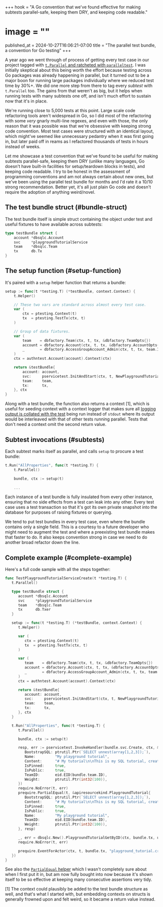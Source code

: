 +++
hook = "A Go convention that we've found effective for making subtests parallel-safe, keeping them DRY, and keeping code readable."
# image = ""
published_at = 2024-10-27T16:06:21-07:00
title = "The parallel test bundle, a convention for Go testing"
+++

A year ago we went through of process of getting every test case in our project tagged with [`t.Parallel` and ratcheted with `paralleltest`](/t-parallel). I was initially skeptical about this being worth the effort because testing across Go packages was already happening in parallel, but it turned out to be a major boon for running large packages individually where we reduced test time by 30%+. We did one more step from there to tag every _subtest_ with `t.Parallel` too. The gains from that weren't as big, but it helps when running tests with many subtests one off, and isn't much effort to sustain now that it's in place.

We're running close to 5,000 tests at this point. Large scale code refactoring tools aren't widespread in Go, so I did most of the refactoring with some _very_ gnarly multi-line regexes, and even with those, the only reason that it was possible was that we're obsessive with keeping strong code convention. Most test cases were structured with an identical layout, which might've seemed like unnecessary pedantry when it was first going in, but later paid off in reams as I refactored thousands of tests in hours instead of weeks.

Let me showcase a test convention that we've found to be useful for making subtests parallel-safe, keeping them DRY (unlike many languages, Go doesn't have built-in facilities for setup/teardown blocks in tests), and keeping code readable. I try to be honest in the assessment of programming conventions and am not always certain about new ones, but we've been using the parallel test bundle for months and I'd rate it a 10/10 strong recommendation. Better yet, it's all just plain Go code and doesn't require the adoption of anything weird/novel.

## The test bundle struct (#bundle-struct)

The test bundle itself is simple struct containing the object under test and useful fixtures to have available across subtests:

``` go
type testBundle struct {
    account *dbsqlc.Account
    svc     *playgroundTutorialService
    team    *dbsqlc.Team
    tx      db.Tx
}
```

## The setup function (#setup-function)

It's paired with a `setup` helper function that returns a bundle:

``` go
setup := func(t *testing.T) (*testBundle, context.Context) {
    t.Helper()

    // These two vars are standard across almost every test case.
    var (
        ctx = ptesting.Context(t)
        tx  = ptesting.TestTx(ctx, t)
    )

    // Group of data fixtures.
    var (
        team    = dbfactory.Team(ctx, t, tx, &dbfactory.TeamOpts{})
        account = dbfactory.Account(ctx, t, tx, &dbfactory.AccountOpts{})
        _       = dbfactory.AccessGroupAccount_Admin(ctx, t, tx, team.ID, account.ID)
    )
    ctx = authntest.Account(account).Context(ctx)

    return &testBundle{
        account: account,
        svc:     pservicetest.InitAndStart(ctx, t, NewPlaygroundTutorialService(), tx.Begin, nil),
        team:    team,
        tx:      tx,
    }, ctx
}
```

Along with a test bundle, the function also returns a context [1], which is useful for seeding context with a context logger that makes sure all [logging output is collated with the test](/t-parallel#logging) being run instead of `stdout` where its output would be interleaved with that of other tests running parallel. Tests that don't need a context omit the second return value.

## Subtest invocations (#subtests)

Each subtest marks itself as parallel, and calls `setup` to procure a test bundle:

``` go
t.Run("AllProperties", func(t *testing.T) {
    t.Parallel()

    bundle, ctx := setup(t)
    
    ...
```

Each instance of a test bundle is fully insulated from every other instance, ensuring that no side effects from a test can leak into any other. Every test case uses a test transaction so that it's got its own private snapshot into the database for purposes of raising fixtures or querying.

We tend to put test bundles in every test case, even where the bundle contains only a single field. This is a courtesy to a future developer who might need to augment the test and where a preexisting test bundle makes that faster to do. It also keeps convention strong in case we need to do another broad refactor down the line.

## Complete example (#complete-example)

Here's a full code sample with all the steps together:

``` go
func TestPlaygroundTutorialServiceCreate(t *testing.T) {
   t.Parallel()

   type testBundle struct {
      account *dbsqlc.Account
      svc     *playgroundTutorialService
      team    *dbsqlc.Team
      tx      db.Txer
   }

   setup := func(t *testing.T) (*testBundle, context.Context) {
      t.Helper()

      var (
         ctx = ptesting.Context(t)
         tx  = ptesting.TestTx(ctx, t)
      )

      var (
         team    = dbfactory.Team(ctx, t, tx, &dbfactory.TeamOpts{})
         account = dbfactory.Account(ctx, t, tx, &dbfactory.AccountOpts{})
         _       = dbfactory.AccessGroupAccount_Admin(ctx, t, tx, team.ID, account.ID)
      )
      ctx = authntest.Account(account).Context(ctx)

      return &testBundle{
         account: account,
         svc:     pservicetest.InitAndStart(ctx, t, NewPlaygroundTutorialService(), tx.Begin, nil),
         team:    team,
         tx:      tx,
      }, ctx
   }

   t.Run("AllProperties", func(t *testing.T) {
      t.Parallel()

      bundle, ctx := setup(t)

      resp, err := pservicetest.InvokeHandler(bundle.svc.Create, ctx, &PlaygroundTutorialCreateRequest{
         BootstrapSQL: ptrutil.Ptr(`SELECT unnest(array[1,2,3]);`),
         Name:         "My playground tutorial",
         Content:      "# My tutorial\n\nThis is my SQL tutorial, created by **me**.",
         IsPinned:     true,
         IsPublic:     true,
         TeamID:       eid.EID(bundle.team.ID),
         Weight:       ptrutil.Ptr(int32(100)),
      })
      require.NoError(t, err)
      prequire.PartialEqual(t, &apiresourcekind.PlaygroundTutorial{
         BootstrapSQL: ptrutil.Ptr(`SELECT unnest(array[1,2,3]);`),
         Content:      "# My tutorial\n\nThis is my SQL tutorial, created by **me**.",
         IsPinned:     true,
         IsPublic:     true,
         Name:         "My playground tutorial",
         TeamID:       eid.EID(bundle.team.ID),
         Weight:       ptrutil.Ptr(int32(100)),
      }, resp)

      _, err = dbsqlc.New().PlaygroundTutorialGetByID(ctx, bundle.tx, uuid.UUID(resp.ID))
      require.NoError(t, err)

      prequire.EventForActor(ctx, t, bundle.tx, "playground_tutorial.created", bundle.account.ID)
   })
}
```

See also the [`PartialEqual` helper](/fragments/partial-equal) which I wasn't completely sure about when I first put it in, but am now fully bought into now because it's shown itself to be so effective at keeping many consecutive assertions very tidy.

[1] The context could plausibly be added to the test bundle structure as well, and that's what I started with, but embedding contexts on structs is generally frowned upon and felt weird, so it became a return value instead.